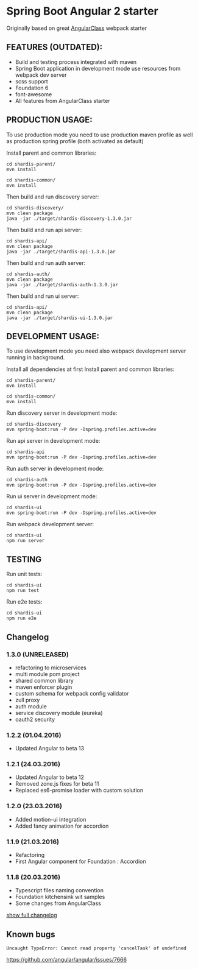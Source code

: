 # Spring Boot Angular 2 starter

Originally based on great [AngularClass](https://github.com/AngularClass) webpack starter

## FEATURES (OUTDATED):
* Build and testing process integrated with maven
* Spring Boot application in development mode use resources from webpack dev server
* scss support
* Foundation 6
* font-awesome
* All features from AngularClass starter

## PRODUCTION USAGE:

To use production mode you need to use production maven profile as well as production spring profile (both activated as default)

Install parent and common libraries:
```
cd shardis-parent/
mvn install

cd shardis-common/
mvn install
```

Then build and run discovery server:
```
cd shardis-discovery/
mvn clean package
java -jar ./target/shardis-discovery-1.3.0.jar
```

Then build and run api server:
```
cd shardis-api/
mvn clean package
java -jar ./target/shardis-api-1.3.0.jar
```

Then build and run auth server:
```
cd shardis-auth/
mvn clean package
java -jar ./target/shardis-auth-1.3.0.jar
```

Then build and run ui server:
```
cd shardis-api/
mvn clean package
java -jar ./target/shardis-ui-1.3.0.jar
```


## DEVELOPMENT USAGE:

To use development mode you need also webpack development server running in background.

Install all dependencies at first
Install parent and common libraries:
```
cd shardis-parent/
mvn install

cd shardis-common/
mvn install
```

Run discovery server in development mode:
```
cd shardis-discovery
mvn spring-boot:run -P dev -Dspring.profiles.active=dev
```

Run api server in development mode:
```
cd shardis-api
mvn spring-boot:run -P dev -Dspring.profiles.active=dev
```

Run auth server in development mode:
```
cd shardis-auth
mvn spring-boot:run -P dev -Dspring.profiles.active=dev
```

Run ui server in development mode:
```
cd shardis-ui
mvn spring-boot:run -P dev -Dspring.profiles.active=dev
```

Run webpack development server:
```
cd shardis-ui
npm run server
```

## TESTING

Run unit tests:
```
cd shardis-ui
npm run test
```

Run e2e tests:
```
cd shardis-ui
npm run e2e
```

## Changelog

### 1.3.0 (UNRELEASED)
* refactoring to microservices
* multi module pom project
* shared common library
* maven enforcer plugin
* custom schema for webpack config validator
* zull proxy
* auth module
* service discovery module (eureka)
* oauth2 security

### 1.2.2 (01.04.2016)
* Updated Angular to beta 13

### 1.2.1 (24.03.2016)
* Updated Angular to beta 12
* Removed zone.js fixes for beta 11
* Replaced es6-promise loader with custom solution

### 1.2.0 (23.03.2016)
* Added motion-ui integration
* Added fancy animation for accordion

### 1.1.9 (21.03.2016)
* Refactoring
* First Angular component for Foundation : Accordion

### 1.1.8 (20.03.2016)
* Typescript files naming convention
* Foundation kitchensink wit samples
* Some changes from AngularClass


[show full changelog](CHANGELOG.md)

## Known bugs

```
Uncaught TypeError: Cannot read property 'cancelTask' of undefined
```

https://github.com/angular/angular/issues/7666


